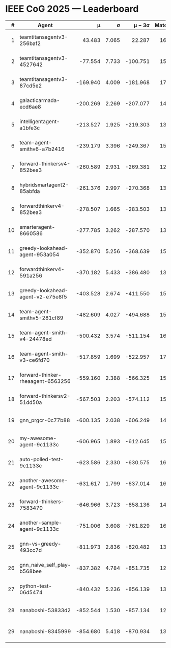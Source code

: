 # IEEE CoG 2025 — Leaderboard

| # | Agent | μ | σ | μ − 3σ | Matches | Updated |
|---:|---|---:|---:|---:|---:|---|
| 1 | teamtitansagentv3-256baf2 | 43.483 | 7.065 | 22.287 | 16456 | 2025-08-23 17:00 |
| 2 | teamtitansagentv3-4527642 | -77.554 | 7.733 | -100.751 | 15750 | 2025-08-23 17:00 |
| 3 | teamtitansagentv3-87cd5e2 | -169.940 | 4.009 | -181.968 | 17106 | 2025-08-23 17:00 |
| 4 | galacticarmada-ecd6ae8 | -200.269 | 2.269 | -207.077 | 14960 | 2025-08-23 17:00 |
| 5 | intelligentagent-a1bfe3c | -213.527 | 1.925 | -219.303 | 13428 | 2025-08-23 17:00 |
| 6 | team-agent-smithv6-a7b2416 | -239.179 | 3.396 | -249.367 | 15960 | 2025-08-23 17:00 |
| 7 | forward-thinkersv4-852bea3 | -260.589 | 2.931 | -269.381 | 12878 | 2025-08-23 17:00 |
| 8 | hybridsmartagent2-85abfda | -261.376 | 2.997 | -270.368 | 13860 | 2025-08-23 17:00 |
| 9 | forwardthinkerv4-852bea3 | -278.507 | 1.665 | -283.503 | 13123 | 2025-08-23 17:00 |
| 10 | smarteragent-8660586 | -277.785 | 3.262 | -287.570 | 13750 | 2025-08-23 17:00 |
| 11 | greedy-lookahead-agent-953a054 | -352.870 | 5.256 | -368.639 | 15190 | 2025-08-23 17:00 |
| 12 | forwardthinkerv4-591a256 | -370.182 | 5.433 | -386.480 | 13279 | 2025-08-23 17:00 |
| 13 | greedy-lookahead-agent-v2-e75e8f5 | -403.528 | 2.674 | -411.550 | 15990 | 2025-08-23 17:00 |
| 14 | team-agent-smithv5-281cf89 | -482.609 | 4.027 | -494.688 | 15800 | 2025-08-23 17:00 |
| 15 | team-agent-smith-v4-24478ed | -500.432 | 3.574 | -511.154 | 16562 | 2025-08-23 17:00 |
| 16 | team-agent-smith-v3-ce6fd70 | -517.859 | 1.699 | -522.957 | 17142 | 2025-08-23 17:00 |
| 17 | forward-thinker-rheaagent-6563256 | -559.160 | 2.388 | -566.325 | 15348 | 2025-08-23 17:00 |
| 18 | forward-thinkersv2-51dd50a | -567.503 | 2.203 | -574.112 | 15688 | 2025-08-23 17:00 |
| 19 | gnn_prgcr-0c77b88 | -600.135 | 2.038 | -606.249 | 14320 | 2025-08-23 17:00 |
| 20 | my-awesome-agent-9c1133c | -606.965 | 1.893 | -612.645 | 15960 | 2025-08-23 17:00 |
| 21 | auto-polled-test-9c1133c | -623.586 | 2.330 | -630.575 | 16240 | 2025-08-23 17:00 |
| 22 | another-awesome-agent-9c1133c | -631.617 | 1.799 | -637.014 | 16900 | 2025-08-23 17:00 |
| 23 | forward-thinkers-7583470 | -646.966 | 3.723 | -658.136 | 14860 | 2025-08-23 17:00 |
| 24 | another-sample-agent-9c1133c | -751.006 | 3.608 | -761.829 | 16180 | 2025-08-23 17:00 |
| 25 | gnn-vs-greedy-493cc7d | -811.973 | 2.836 | -820.482 | 13020 | 2025-08-23 17:00 |
| 26 | gnn_naive_self_play-b568bee | -837.382 | 4.784 | -851.735 | 12900 | 2025-08-23 17:00 |
| 27 | python-test-06d5474 | -840.432 | 5.236 | -856.139 | 13150 | 2025-08-23 17:00 |
| 28 | nanaboshi-53833d2 | -852.544 | 1.530 | -857.134 | 12400 | 2025-08-23 17:00 |
| 29 | nanaboshi-8345999 | -854.680 | 5.418 | -870.934 | 13530 | 2025-08-23 17:00 |
